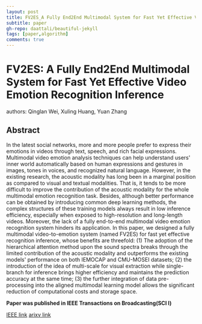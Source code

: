 ```yaml
---
layout: post
title: FV2ES_A Fully End2End Multimodal System for Fast Yet Effective Video Emotion Recognition Inference
subtitle: paper
gh-repo: daattali/beautiful-jekyll
tags: [paper,algorithm]
comments: true
---
```


# FV2ES: A Fully End2End Multimodal System for Fast Yet Effective Video Emotion Recognition Inference

authors: Qinglan Wei, Xuling Huang, Yuan Zhang

## Abstract
In the latest social networks, more and more people prefer to express their emotions in videos through text, speech, and rich facial expressions. Multimodal video emotion analysis techniques can help understand users' inner world automatically based on human expressions and gestures in images, tones in voices, and recognized natural language. However, in the existing research, the acoustic modality has long been in a marginal position as compared to visual and textual modalities. That is, it tends to be more difficult to improve the contribution of the acoustic modality for the whole multimodal emotion recognition task. Besides, although better performance can be obtained by introducing common deep learning methods, the complex structures of these training models always result in low inference efficiency, especially when exposed to high-resolution and long-length videos. Moreover, the lack of a fully end-to-end multimodal video emotion recognition system hinders its application. In this paper, we designed a fully multimodal video-to-emotion system (named FV2ES) for fast yet effective recognition inference, whose benefits are threefold: (1) The adoption of the hierarchical attention method upon the sound spectra breaks through the limited contribution of the acoustic modality and outperforms the existing models' performance on both IEMOCAP and CMU-MOSEI datasets; (2) the introduction of the idea of multi-scale for visual extraction while single-branch for inference brings higher efficiency and maintains the prediction accuracy at the same time; (3) the further integration of data pre-processing into the aligned multimodal learning model allows the significant reduction of computational costs and storage space.

**Paper was published in IEEE Transactions on Broadcasting(SCI I)**

[IEEE link](https://ieeexplore.ieee.org/document/9944173/)
[arixv link](https://arxiv.org/abs/2209.10170)
